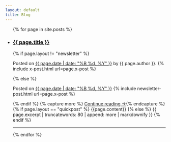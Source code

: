 ```yaml
---
layout: default
title: Blog
---
```


<ul class="unstyled">
  {% for page in site.posts %}
    <li>
      <h3><a href="{{ page.url }}">{{ page.title }}</a></h3>
      {% if page.layout != "newsletter" %}
        <p>Posted on <a href="{{ page.url }}">{{ page.date | date: "%B %d, %Y" }}</a> by {{ page.author }}. {% include x-post.html url=page.x-post %}</p>
      {% else %}
        <p>Posted on <a href="{{ page.url }}">{{ page.date | date: "%B %d, %Y" }}</a> {% include newsletter-post.html url=page.x-post %}</p>
      {% endif %}
      {% capture more %} <a href="{{ page.url }}">Continue reading →</a>{% endcapture %}
      {% if page.layout == "quickpost" %}
        {{page.content}}
      {% else %}
        {{ page.excerpt | truncatewords: 80 | append: more | markdownify }}
      {% endif %}
      <hr>
    </li>
  {% endfor %}
</ul>
